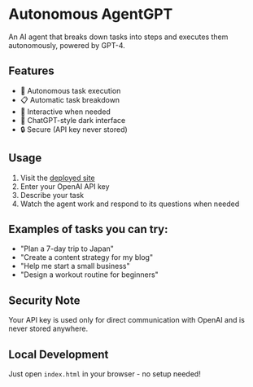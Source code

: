 # Autonomous AgentGPT

An AI agent that breaks down tasks into steps and executes them autonomously, powered by GPT-4.

## Features
- 🤖 Autonomous task execution
- 📋 Automatic task breakdown
- 💬 Interactive when needed
- 🎨 ChatGPT-style dark interface
- 🔒 Secure (API key never stored)

## Usage
1. Visit the [deployed site](https://[your-username].github.io/[repo-name])
2. Enter your OpenAI API key
3. Describe your task
4. Watch the agent work and respond to its questions when needed

## Examples of tasks you can try:
- "Plan a 7-day trip to Japan"
- "Create a content strategy for my blog"
- "Help me start a small business"
- "Design a workout routine for beginners"

## Security Note
Your API key is used only for direct communication with OpenAI and is never stored anywhere.

## Local Development
Just open `index.html` in your browser - no setup needed!
